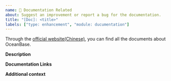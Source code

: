 ```yaml
---
name: 📑 Documentation Related
about: Suggest an improvement or report a bug for the documentation.
title: "[Doc]: <title>"
labels: ["type: enhancement", "module: ducumentation"]
---
```


Through the [official website(Chinese)](https://www.oceanbase.com/docs/community), you can find all the documents about OceanBase.

**Description**
<!-- A clear and concise description. -->

**Documentation Links**
<!-- Copy and paste one or more links of this documentation issue. -->

**Additional context**
<!-- Add any other context about the problem here. -->
